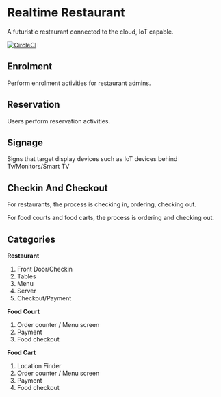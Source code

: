 # Realtime Restaurant
A futuristic  restaurant connected to the cloud, IoT capable.

[![CircleCI](https://circleci.com/gh/MagnusTiberius/realtimerestaurant.svg?style=svg)](https://circleci.com/gh/MagnusTiberius/realtimerestaurant)

## Enrolment

Perform enrolment activities for restaurant admins.

## Reservation

Users perform reservation activities.

## Signage

Signs that target display devices such as IoT devices behind Tv/Monitors/Smart TV

## Checkin And Checkout

For restaurants, the process is checking in, ordering, checking out.

For food courts and food carts, the process is ordering and checking out. 

## Categories

**Restaurant**
1. Front Door/Checkin
2. Tables
3. Menu
4. Server
5. Checkout/Payment

**Food Court**
1. Order counter / Menu screen
2. Payment
3. Food checkout

**Food Cart**
1. Location Finder
2. Order counter / Menu screen
3. Payment
4. Food checkout
